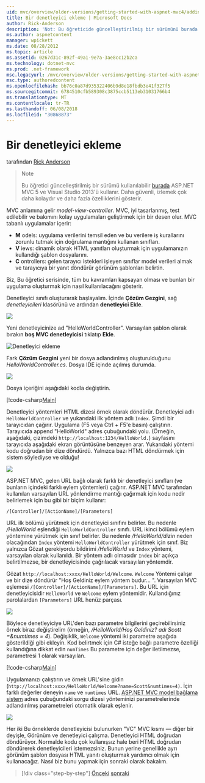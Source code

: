 ```yaml
---
uid: mvc/overview/older-versions/getting-started-with-aspnet-mvc4/adding-a-controller
title: Bir denetleyici ekleme | Microsoft Docs
author: Rick-Anderson
description: 'Not: Bu öğreticide güncelleştirilmiş bir sürümünü burada ASP.NET MVC 5 ve Visual Studio 2013 kullanan kullanılabilir. Bu daha güvenli, daha kolay izleyin ve gösteri...'
ms.author: aspnetcontent
manager: wpickett
ms.date: 08/28/2012
ms.topic: article
ms.assetid: 0267d31c-892f-49a1-9e7a-3ae8cc12b2ca
ms.technology: dotnet-mvc
ms.prod: .net-framework
msc.legacyurl: /mvc/overview/older-versions/getting-started-with-aspnet-mvc4/adding-a-controller
msc.type: authoredcontent
ms.openlocfilehash: bb76c0a87d935322406b9d8e18fbdb3e41f327f5
ms.sourcegitcommit: 6784510cfb589308c3875ccb5113eb31031766b4
ms.translationtype: MT
ms.contentlocale: tr-TR
ms.lasthandoff: 06/08/2018
ms.locfileid: "30868873"
---
```

<a name="adding-a-controller"></a>Bir denetleyici ekleme
====================
tarafından [Rick Anderson](https://github.com/Rick-Anderson)

> > [!NOTE]
> > Bu öğretici güncelleştirilmiş bir sürümü kullanılabilir [burada](../../getting-started/introduction/getting-started.md) ASP.NET MVC 5 ve Visual Studio 2013'ü kullanır. Daha güvenli, izlemek çok daha kolaydır ve daha fazla özelliklerini gösterir.


MVC anlamına gelir *model-view-controller*. MVC, iyi tasarlanmış, test edilebilir ve bakımını kolay uygulamaları geliştirmek için bir desen olur. MVC tabanlı uygulamalar içerir:

- **M** odels: uygulama verilerini temsil eden ve bu verilere iş kurallarını zorunlu tutmak için doğrulama mantığını kullanan sınıfları.
- **V** iews: dinamik olarak HTML yanıtları oluşturmak için uygulamanızın kullandığı şablon dosyalarını.
- **C** ontrollers: gelen tarayıcı istekleri işleyen sınıflar model verileri almak ve tarayıcıya bir yanıt döndürür görünüm şablonları belirtin.

Biz, Bu öğretici serisinde, tüm bu kavramları kapsayan olması ve bunları bir uygulama oluşturmak için nasıl kullanılacağını gösterir.

Denetleyici sınıfı oluşturarak başlayalım. İçinde **Çözüm Gezgini**, sağ *denetleyicileri* klasörünü ve ardından **denetleyici Ekle**.

![](adding-a-controller/_static/image1.png)

Yeni denetleyicinize ad &quot;HelloWorldController&quot;. Varsayılan şablon olarak bırakın **boş MVC denetleyicisi** tıklatıp **Ekle**.

![Denetleyici ekleme](adding-a-controller/_static/image2.png)

Fark **Çözüm Gezgini** yeni bir dosya adlandırılmış oluşturulduğunu *HelloWorldController.cs*. Dosya IDE içinde açılmış durumda.

![](adding-a-controller/_static/image3.png)

Dosya içeriğini aşağıdaki kodla değiştirin.

[!code-csharp[Main](adding-a-controller/samples/sample1.cs)]

Denetleyici yöntemleri HTML dizesi örnek olarak döndürür. Denetleyici adlı `HelloWorldController` ve yukarıdaki ilk yöntem adlı `Index`. Şimdi bir tarayıcıdan çağırır. Uygulama (F5 veya Ctrl + F5'e basın) çalıştırın. Tarayıcıda append &quot;HelloWorld&quot; adres çubuğundaki yolu. (Örneğin, aşağıdaki, çizimdeki `http://localhost:1234/HelloWorld.`) sayfasını tarayıcıda aşağıdaki ekran görüntüsüne benzeyen arar. Yukarıdaki yöntemi kodu doğrudan bir dize döndürdü. Yalnızca bazı HTML döndürmek için sistem söylediyse ve olduğu!

![](adding-a-controller/_static/image4.png)

ASP.NET MVC, gelen URL bağlı olarak farklı bir denetleyici sınıfları (ve bunların içindeki farklı eylem yöntemleri) çağırır. ASP.NET MVC tarafından kullanılan varsayılan URL yönlendirme mantığı çağırmak için kodu nedir belirlemek için bu gibi bir biçim kullanır:

`/[Controller]/[ActionName]/[Parameters]`

URL ilk bölümü yürütmek için denetleyici sınıfını belirler. Bu nedenle */HelloWorld* eşlendiği `HelloWorldController` sınıfı. URL ikinci bölümü eylem yöntemine yürütmek için sınıf belirler. Bu nedenle */HelloWorld/dizin* neden olacağından `Index` yöntemi `HelloWorldController` yürütmek için sınıf. Biz yalnızca Gözat gerekiyordu bildirimi */HelloWorld* ve `Index` yöntemi, varsayılan olarak kullanıldı. Bir yöntem adlı olmasıdır `Index` bir açıkça belirtilmezse, bir denetleyicisinde çağrılacak varsayılan yöntemdir.

Gözat `http://localhost:xxxx/HelloWorld/Welcome`. `Welcome` Yöntemi çalışır ve bir dize döndürür &quot;Hoş Geldiniz eylem yöntem budur... &quot;. Varsayılan MVC eşlemesi `/[Controller]/[ActionName]/[Parameters]`. Bu URL için denetleyicisidir `HelloWorld` ve `Welcome` eylem yöntemidir. Kullandığınız parolalardan `[Parameters]` URL henüz parçası.

![](adding-a-controller/_static/image5.png)

Böylece denetleyiciye URL'den bazı parametre bilgilerini geçirebilirsiniz örnek biraz değiştirelim (örneğin, */HelloWorld/Hoş Geldiniz? adı Scott =&amp;numtimes = 4*). Değişiklik, `Welcome` yöntemi iki parametre aşağıda gösterildiği gibi ekleyin. Kod belirtmek için C# isteğe bağlı parametre özelliği kullandığına dikkat edin `numTimes` Bu parametre için değer iletilmezse, parametresi 1 olarak varsayılan.

[!code-csharp[Main](adding-a-controller/samples/sample2.cs)]

Uygulamanızı çalıştırın ve örnek URL'sine gidin (`http://localhost:xxxx/HelloWorld/Welcome?name=Scott&numtimes=4)`. İçin farklı değerler deneyin `name` ve `numtimes` URL. [ASP.NET MVC model bağlama sistem](http://odetocode.com/Blogs/scott/archive/2009/04/27/6-tips-for-asp-net-mvc-model-binding.aspx) adres çubuğundaki sorgu dizesi yönteminizi parametrelerinde adlandırılmış parametreleri otomatik olarak eşlenir.

![](adding-a-controller/_static/image6.png)

Her iki Bu örneklerde denetleyicisi bulunurken &quot;VC&quot; MVC kısmı — diğer bir deyişle, Görünüm ve denetleyici çalışma. Denetleyici HTML doğrudan döndürüyor. Normalde kodu çok kullanışsız hale beri HTML doğrudan döndürerek denetleyicileri istemezsiniz. Bunun yerine genellikle ayrı görünüm şablon dosyası HTML yanıtı oluşturmak yardımcı olmak için kullanacağız. Nasıl biz bunu yapmak için sonraki olarak bakalım.

> [!div class="step-by-step"]
> [Önceki](intro-to-aspnet-mvc-4.md)
> [sonraki](adding-a-view.md)
